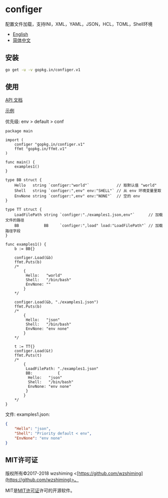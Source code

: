 # configer
配置文件加载，支持INI，XML，YAML，JSON，HCL，TOML，Shell环境

 - [English](./README.md)
 - [简体中文](./README_cn.md)

## 安装
``` bash
go get -u -v gopkg.in/configer.v1
```

## 使用

[API 文档](http://godoc.org/gopkg.in/configer.v1)

[示例](./examples/main.go)

优先级: env > default > conf

``` golang
package main

import (
	configer "gopkg.in/configer.v1"
	ffmt "gopkg.in/ffmt.v1"
)

func main() {
	examples1()
}

type BB struct {
	Hello   string `configer:"world"`            // 取默认值 "world"
	Shell   string `configer:",env" env:"SHELL"` // 从 env 环境变量里取
	EnvNone string `configer:",env" env:"NONE"`  // 空的 env
}

type TT struct {
	LoadFilePath string `configer:"./examples1.json,env"`      // 加载文件的路径
	BB           BB     `configer:",load" load:"LoadFilePath"` // 加载路径字段
}

func examples1() {
	b := BB{}

	configer.Load(&b)
	ffmt.Puts(b)
	/*
		{
		 Hello:   "world"
		 Shell:   "/bin/bash"
		 EnvNone: ""
		}
	*/

	configer.Load(&b, "./examples1.json")
	ffmt.Puts(b)
	/*
		{
		 Hello:   "json"
		 Shell:   "/bin/bash"
		 EnvNone: "env none"
		}
	*/

	t := TT{}
	configer.Load(&t)
	ffmt.Puts(t)
	/*
		{
		 LoadFilePath: "./examples1.json"
		 BB:           {
		  Hello:   "json"
		  Shell:   "/bin/bash"
		  EnvNone: "env none"
		 }
		}
	*/
}

```

文件: examples1.json:

``` json
{
    "Hello": "json",
    "Shell": "Priority default < env",
    "EnvNone": "env none"
}
```

## MIT许可证

版权所有©2017-2018 wzshiming <[https://github.com/wzshiming](https://github.com/wzshiming)>。

MIT是[MIT许可证](https://opensource.org/licenses/MIT)许可的开源软件。
